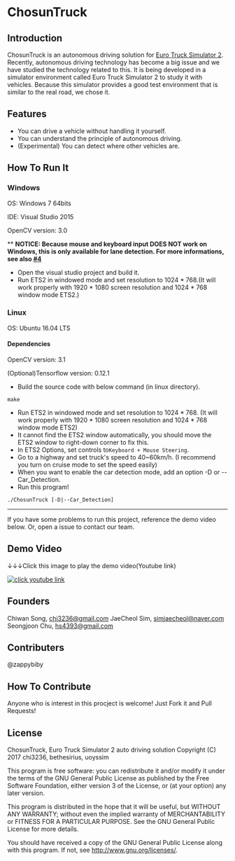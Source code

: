 # ChosunTruck

## Introduction
ChosunTruck is an autonomous driving solution for [Euro Truck Simulator 2](https://eurotrucksimulator2.com/).
Recently, autonomous driving technology has become a big issue and we have studied the technology related to this.
It is being developed in a simulator environment called Euro Truck Simulator 2 to study it with vehicles.
Because this simulator provides a good test environment that is similar to the real road, we chose it.

## Features
* You can drive a vehicle without handling it yourself.
* You can understand the principle of autonomous driving.
* (Experimental) You can detect where other vehicles are.

## How To Run It
### Windows
OS: Windows 7 64bits

IDE: Visual Studio 2015

OpenCV version: 3.0

** **NOTICE: Because mouse and keyboard input DOES NOT work on Windows, this is only available for lane detection. For more informations, see also [#4](https://github.com/bethesirius/ChosunTruck/issues/4)**

- Open the visual studio project and build it. 
- Run ETS2 in windowed mode and set resolution to 1024 * 768.(It will work properly with 1920 * 1080 screen resolution and 1024 * 768 window mode ETS2.)

### Linux
OS: Ubuntu 16.04 LTS

#### Dependencies
OpenCV version: 3.1

(Optional)Tensorflow version: 0.12.1

- Build the source code with below command (in linux directory).
```
make
```
- Run ETS2 in windowed mode and set resolution to 1024 * 768. (It will work properly with 1920 * 1080 screen resolution and 1024 * 768 window mode ETS2)
- It cannot find the ETS2 window automatically, you should move the ETS2 window to right-down corner to fix this.
- In ETS2 Options, set controls to`Keyboard + Mouse Steering`.
- Go to a highway and set truck's speed to 40~60km/h. (I recommend you turn on cruise mode to set the speed easily)
- When you want to enable the car detection mode, add an option -D or --Car_Detection.
- Run this program!
```
./ChosunTruck [-D|--Car_Detection]
```
----
If you have some problems to run this project, reference the demo video below. Or, open a issue to contact our team.

## Demo Video
↓↓↓Click this image to play the demo video(Youtube link)

[![click youtube link](http://img.youtube.com/vi/vF7J_uC045Q/0.jpg)](http://www.youtube.com/watch?v=vF7J_uC045Q)

## Founders
Chiwan Song, chi3236@gmail.com
JaeCheol Sim, simjaecheol@naver.com
Seongjoon Chu, hs4393@gmail.com

## Contributers
@zappybiby

## How To Contribute
Anyone who is interest in this procject is welcome! Just Fork it and Pull Requests!

## License
ChosunTruck, Euro Truck Simulator 2 auto driving solution
Copyright (C) 2017 chi3236, bethesirius, uoyssim

This program is free software: you can redistribute it and/or modify
it under the terms of the GNU General Public License as published by
the Free Software Foundation, either version 3 of the License, or
(at your option) any later version.

This program is distributed in the hope that it will be useful,
but WITHOUT ANY WARRANTY; without even the implied warranty of
MERCHANTABILITY or FITNESS FOR A PARTICULAR PURPOSE.  See the
GNU General Public License for more details.

You should have received a copy of the GNU General Public License
along with this program.  If not, see <http://www.gnu.org/licenses/>.
